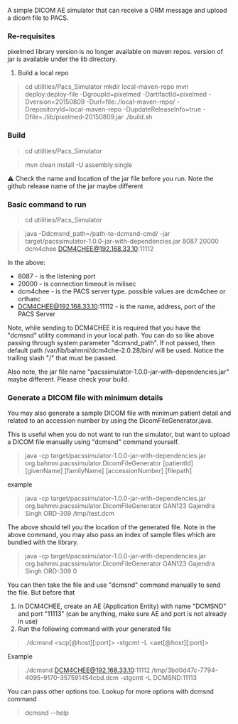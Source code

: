 A simple DICOM AE simulator that can receive a ORM message and upload a dicom file to PACS. 

### Re-requisites
pixelmed library version is no longer available on maven repos. version of jar is available under the lib directory.
1. Build a local repo

> cd utilities/Pacs_Simulator
> mkdir local-maven-repo
> mvn deploy:deploy-file -DgroupId=pixelmed -DartifactId=pixelmed -Dversion=20150809 -Durl=file:./local-maven-repo/ -DrepositoryId=local-maven-repo -DupdateReleaseInfo=true -Dfile=./lib/pixelmed-20150809.jar
> ./build.sh     

### Build
> cd utilities/Pacs_Simulator

> mvn clean install -U assembly:single


:warning: Check the name and location of the jar file before you run. Note the github release name of the jar maybe different

### Basic command to run
> cd utilities/Pacs_Simulator
 
> java -Ddcmsnd_path=/path-to-dcmsnd-cmd/ -jar target/pacssimulator-1.0.0-jar-with-dependencies.jar 8087 20000 dcm4chee DCM4CHEE@192.168.33.10:11112


In the above:
* 8087 - is the listening port
* 20000 - is connection timeout in milisec
* dcm4chee - is the PACS server type. possible values are dcm4chee or orthanc
* DCM4CHEE@192.168.33.10:11112 - is the name, address, port of the PACS Server

Note, while sending to DCM4CHEE it is required that you have the "dcmsnd" utility command in your local path. 
You can do so like above passing through system parameter "dcmsnd_path". If not passed, then default path /var/lib/bahmni/dcm4che-2.0.28/bin/ will be used. Notice the trailing slash "/" that must be passed. 

Also note, the jar file name "pacssimulator-1.0.0-jar-with-dependencies.jar" maybe different. Please check your build.

### Generate a DICOM file with minimum details
You may also generate a sample DICOM file with minimum patient detail and related to an accession number by using the DicomFileGenerator.java. 

This is useful when you do not want to run the simulator, but want to upload a DICOM file manually using "dcmsnd" command yourself.


> java -cp target/pacssimulator-1.0.0-jar-with-dependencies.jar org.bahmni.pacssimulator.DicomFileGenerator [patientId] [givenName] [familyName] [accessionNumber] [filepath]

example

> java -cp target/pacssimulator-1.0.0-jar-with-dependencies.jar org.bahmni.pacssimulator.DicomFileGenerator GAN123 Gajendra Singh ORD-309 /tmp/test.dcm

The above should tell you the location of the generated file.
Note in the above command, you may also pass an index of sample files which are bundled with the library. 

> java -cp target/pacssimulator-1.0.0-jar-with-dependencies.jar org.bahmni.pacssimulator.DicomFileGenerator GAN123 Gajendra Singh ORD-309 0 

You can then take the file and use "dcmsnd" command manually to send the file. But before that
1. In DCM4CHEE, create an AE (Application Entity) with name "DCMSND" and port "11113" (can be anything, make sure AE and port is not already in use)
2. Run the following command with your generated file

> ./dcmsnd <scp[@host][:port]> <generated-dcm-file> -stgcmt -L <aet[@host][:port]>

Example
> ./dcmsnd DCM4CHEE@192.168.33.10:11112 /tmp/3bd0d47c-7794-4095-9170-357591454cbd.dcm -stgcmt -L DCMSND:11113

You can pass other options too. Lookup for more options with dcmsnd command 
> dcmsnd --help 


 
